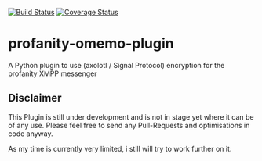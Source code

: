 
[![Build Status](https://travis-ci.org/ReneVolution/profanity-omemo-plugin.svg?branch=master)](https://travis-ci.org/ReneVolution/profanity-omemo-plugin)
[![Coverage Status](https://coveralls.io/repos/github/ReneVolution/profanity-omemo-plugin/badge.svg?branch=master)](https://coveralls.io/github/ReneVolution/profanity-omemo-plugin?branch=master)

# profanity-omemo-plugin 

A Python plugin to use (axolotl / Signal Protocol) encryption for the profanity XMPP messenger


## Disclaimer

This Plugin is still under development and is not in stage yet where it can be of any use.
Please feel free to send any Pull-Requests and optimisations in code anyway.

As my time is currently very limited, i still will try to work further on it.